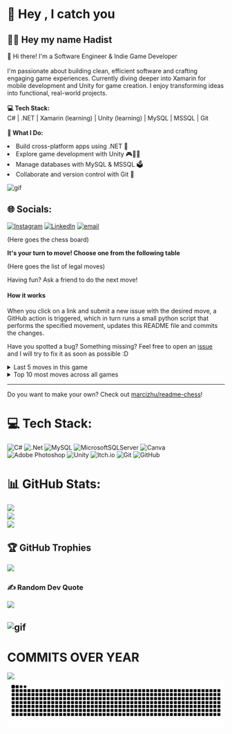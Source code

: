 # 💫 Hey , I catch you
## 🐱‍🚀 Hey my name Hadist
<p>👋 Hi there! I'm a Software Engineer & Indie Game Developer<br><br>I'm passionate about building clean, efficient software and crafting engaging game experiences. Currently diving deeper into Xamarin for mobile development and Unity for game creation. I enjoy transforming ideas into functional, real-world projects.<br><br><b>💻 Tech Stack:</b><br>C# | .NET | Xamarin (learning) | Unity (learning) | MySQL | MSSQL | Git<br><br><b>🚀 What I Do:</b>
    <li>Build cross-platform apps using .NET 🚀</li>
    <li>Explore game development with Unity 🎮👨‍💻</li>
    <li>Manage databases with MySQL & MSSQL 🗳</li>
    <li>Collaborate and version control with Git   👭</li>
</p>


![gif](https://media.giphy.com/media/v1.Y2lkPTc5MGI3NjExaGI4cTh3OHlzOG1odW4zamFoa2R2NHp4Zml6dWdqZXFnbHM5eXh4biZlcD12MV9naWZzX3NlYXJjaCZjdD1n/zd76Z18lDrjy0/giphy.gif)

## 🌐 Socials:
[![Instagram](https://img.shields.io/badge/Instagram-%23E4405F.svg?logo=Instagram&logoColor=white)](https://instagram.com/m_hdstxr) [![LinkedIn](https://img.shields.io/badge/LinkedIn-%230077B5.svg?logo=linkedin&logoColor=white)](https://linkedin.com/in/ipanjabar) [![email](https://img.shields.io/badge/Email-D14836?logo=gmail&logoColor=white)](mailto:ipanjabar933@gmail.com) 

<!-- BEGIN CHESS BOARD -->
(Here goes the chess board)
<!-- END CHESS BOARD -->

**It's your turn to move! Choose one from the following table**
<!-- BEGIN MOVES LIST -->
(Here goes the list of legal moves)
<!-- END MOVES LIST -->

Having fun? Ask a friend to do the next move!

#### How it works

When you click on a link and submit a new issue with the desired move, a GitHub action is triggered, which in turn runs a small python script that performs the specified movement, updates this README file and commits the changes.

Have you spotted a bug? Something missing? Feel free to open an [issue](https://github.com/marcizhu/readme-chess/issues) and I will try to fix it as soon as possible :D


<details>
  <summary>Last 5 moves in this game</summary>
<!-- BEGIN LAST MOVES -->
(Here goes the list of the last 5 moves)
<!-- END LAST MOVES -->
</details>

<details>
  <summary>Top 10 most moves across all games</summary>
<!-- BEGIN TOP MOVES -->
(Here goes the top 10 most moves)
<!-- END TOP MOVES -->
</details>

---

Do you want to make your own? Check out [marcizhu/readme-chess](https://github.com/marcizhu/readme-chess)!


# 💻 Tech Stack:
![C#](https://img.shields.io/badge/c%23-%23239120.svg?style=for-the-badge&logo=csharp&logoColor=white) ![.Net](https://img.shields.io/badge/.NET-5C2D91?style=for-the-badge&logo=.net&logoColor=white) ![MySQL](https://img.shields.io/badge/mysql-4479A1.svg?style=for-the-badge&logo=mysql&logoColor=white) ![MicrosoftSQLServer](https://img.shields.io/badge/Microsoft%20SQL%20Server-CC2927?style=for-the-badge&logo=microsoft%20sql%20server&logoColor=white) ![Canva](https://img.shields.io/badge/Canva-%2300C4CC.svg?style=for-the-badge&logo=Canva&logoColor=white) ![Adobe Photoshop](https://img.shields.io/badge/adobe%20photoshop-%2331A8FF.svg?style=for-the-badge&logo=adobe%20photoshop&logoColor=white) ![Unity](https://img.shields.io/badge/unity-%23000000.svg?style=for-the-badge&logo=unity&logoColor=white) ![Itch.io](https://img.shields.io/badge/Itch-%23FF0B34.svg?style=for-the-badge&logo=Itch.io&logoColor=white) ![Git](https://img.shields.io/badge/git-%23F05033.svg?style=for-the-badge&logo=git&logoColor=white) ![GitHub](https://img.shields.io/badge/github-%23121011.svg?style=for-the-badge&logo=github&logoColor=white)
# 📊 GitHub Stats:
![](https://github-readme-stats.vercel.app/api?username=MuhammadHadistRifannan&theme=gotham&hide_border=false&include_all_commits=true&count_private=false)<br/>
![](https://nirzak-streak-stats.vercel.app/?user=MuhammadHadistRifannan&theme=gotham&hide_border=false)<br/>
![](https://github-readme-stats.vercel.app/api/top-langs/?username=MuhammadHadistRifannan&theme=gotham&hide_border=false&include_all_commits=true&count_private=false&layout=compact)

## 🏆 GitHub Trophies
![](https://github-profile-trophy.vercel.app/?username=MuhammadHadistRifannan&theme=gotham&no-frame=false&no-bg=true&margin-w=4)

### ✍️ Random Dev Quote
![](https://quotes-github-readme.vercel.app/api?type=horizontal&theme=gruvbox)

![gif](https://media.giphy.com/media/v1.Y2lkPTc5MGI3NjExaGI4cTh3OHlzOG1odW4zamFoa2R2NHp4Zml6dWdqZXFnbHM5eXh4biZlcD12MV9naWZzX3NlYXJjaCZjdD1n/FIZ1QC610AAhi/giphy.gif)
---
# COMMITS OVER YEAR
[![](https://visitcount.itsvg.in/api?id=MuhammadHadistRifannan&icon=10&color=3)](https://visitcount.itsvg.in)
<img src="https://raw.githubusercontent.com/MuhammadHadistRifannan/MuhammadHadistRifannan/output/snake.svg" alt="Snake animation" />

###

<!-- Proudly created with GPRM ( https://gprm.itsvg.in ) -->
